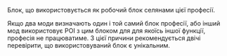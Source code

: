 Блок, що використовується як робочий блок селянами цієї професії.

Якщо два моди визначають один і той самий блок професії, або інший мод використовує POI з цим блоком для для якоїсь іншої функції, професія не працюватиме. З цієї причини рекомендується двічі перевірити, що використовуваний блок є унікальним.